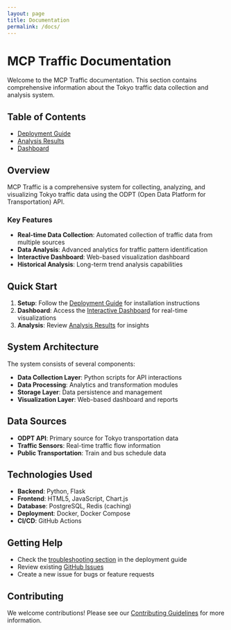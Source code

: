 ```yaml
---
layout: page
title: Documentation
permalink: /docs/
---
```


# MCP Traffic Documentation

Welcome to the MCP Traffic documentation. This section contains comprehensive information about the Tokyo traffic data collection and analysis system.

## Table of Contents

- [Deployment Guide](./DEPLOYMENT.md)
- [Analysis Results](./analysis-results.md)
- [Dashboard](./dashboard.html)

## Overview

MCP Traffic is a comprehensive system for collecting, analyzing, and visualizing Tokyo traffic data using the ODPT (Open Data Platform for Transportation) API.

### Key Features

- **Real-time Data Collection**: Automated collection of traffic data from multiple sources
- **Data Analysis**: Advanced analytics for traffic pattern identification
- **Interactive Dashboard**: Web-based visualization dashboard
- **Historical Analysis**: Long-term trend analysis capabilities

## Quick Start

1. **Setup**: Follow the [Deployment Guide](./DEPLOYMENT.md) for installation instructions
2. **Dashboard**: Access the [Interactive Dashboard](./dashboard.html) for real-time visualizations
3. **Analysis**: Review [Analysis Results](./analysis-results.md) for insights

## System Architecture

The system consists of several components:

- **Data Collection Layer**: Python scripts for API interactions
- **Data Processing**: Analytics and transformation modules
- **Storage Layer**: Data persistence and management
- **Visualization Layer**: Web-based dashboard and reports

## Data Sources

- **ODPT API**: Primary source for Tokyo transportation data
- **Traffic Sensors**: Real-time traffic flow information
- **Public Transportation**: Train and bus schedule data

## Technologies Used

- **Backend**: Python, Flask
- **Frontend**: HTML5, JavaScript, Chart.js
- **Database**: PostgreSQL, Redis (caching)
- **Deployment**: Docker, Docker Compose
- **CI/CD**: GitHub Actions

## Getting Help

- Check the [troubleshooting section](./DEPLOYMENT.md#troubleshooting) in the deployment guide
- Review existing [GitHub Issues](https://github.com/Tatsuru-Kikuchi/MCP-traffic/issues)
- Create a new issue for bugs or feature requests

## Contributing

We welcome contributions! Please see our [Contributing Guidelines](../README.md#contributing) for more information.
